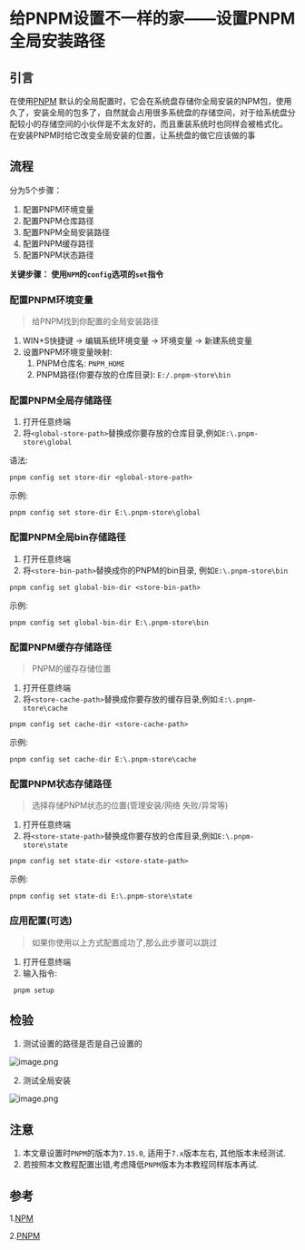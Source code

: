 # 给PNPM设置不一样的家——设置PNPM全局安装路径

## 引言

在使用[PNPM](https://pnpm.io)
默认的全局配置时，它会在系统盘存储你全局安装的NPM包，使用久了，安装全局的包多了，自然就会占用很多系统盘的存储空间，对于给系统盘分配较小的存储空间的小伙伴是不太友好的，而且重装系统时也同样会被格式化。
在安装PNPM时给它改变全局安装的位置，让系统盘的做它应该做的事

## 流程

分为5个步骤：

1. 配置PNPM环境变量
2. 配置PNPM仓库路径
3. 配置PNPM全局安装路径
4. 配置PNPM缓存路径
5. 配置PNPM状态路径

**关键步骤： 使用`NPM`的`config`选项的`set`指令**

### 配置PNPM环境变量

> 给PNPM找到你配置的全局安装路径

1. WIN+S快捷键 -> 编辑系统环境变量 -> 环境变量 -> 新建系统变量
2. 设置PNPM环境变量映射:
    1. PNPM仓库名: `PNPM_HOME`
    2. PNPM路径(你要存放的仓库目录): `E:/.pnpm-store\bin`

### 配置PNPM全局存储路径

1. 打开任意终端
2. 将`<global-store-path>`替换成你要存放的仓库目录,例如`E:\.pnpm-store\global`

语法:

```shell
pnpm config set store-dir <global-store-path>
```

示例:

```shell
pnpm config set store-dir E:\.pnpm-store\global
```

### 配置PNPM全局bin存储路径

1. 打开任意终端
2. 将`<store-bin-path>`替换成你的PNPM的bin目录, 例如`E:\.pnpm-store\bin`

```shell
pnpm config set global-bin-dir <store-bin-path>
```

示例:

```shell
pnpm config set global-bin-dir E:\.pnpm-store\bin
```

### 配置PNPM缓存存储路径

> PNPM的缓存存储位置

1. 打开任意终端
2. 将`<store-cache-path>`替换成你要存放的缓存目录,例如:`E:\.pnpm-store\cache`

```shell
pnpm config set cache-dir <store-cache-path>
```

示例:

```shell
pnpm config set cache-dir E:\.pnpm-store\cache
```

### 配置PNPM状态存储路径

> 选择存储PNPM状态的位置(管理安装/网络 失败/异常等)

1. 打开任意终端
2. 将`<store-state-path>`替换成你要存放的仓库目录,例如`E:\.pnpm-store\state`

```shell
pnpm config set state-dir <store-state-path>
```

示例:

```shell
pnpm config set state-di E:\.pnpm-store\state
```

### 应用配置(可选)

> 如果你使用以上方式配置成功了,那么此步骤可以跳过

1. 打开任意终端
2. 输入指令:

```shell
 pnpm setup
```

## 检验

1. 测试设置的路径是否是自己设置的

![image.png](https://p9-juejin.byteimg.com/tos-cn-i-k3u1fbpfcp/e70a0bae97854487848c72401a6b873b~tplv-k3u1fbpfcp-watermark.image?)

2. 测试全局安装

![image.png](https://p3-juejin.byteimg.com/tos-cn-i-k3u1fbpfcp/377bff007c924ddba39c66d7ce779b1b~tplv-k3u1fbpfcp-watermark.image?)

## 注意

1. 本文章设置时`PNPM`的版本为`7.15.0`, 适用于`7.x`版本左右, 其他版本未经测试.
2. 若按照本文教程配置出错,考虑降低`PNPM`版本为本教程同样版本再试.

## 参考

1.[NPM](https://docs.npmjs.com/cli/v8/using-npm/config)

2.[PNPM](https://pnpm.io/zh/configuring)
